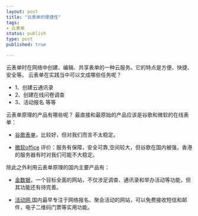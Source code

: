 ```yaml
--- 
layout: post
title: "云表单的便捷性"
tags: 
- 云表单
status: publish
type: post
published: true

---
```


云表单时在网络中创建、编辑、共享表单的一种云服务。它的特点是方便、快捷、安全等。
云表单在实践当中可以文成哪些任务呢？

* 1、创建云通讯录
* 2、创建在线问卷调查
* 3、活动报名
等等

云表单原理的产品有哪些呢？
最直接和最原始的产品应该是谷歌和微软的在线表单：
*  [谷歌表单](http://www.google.com/drive/start/apps.html)，比较好，但对我们而言不太稳定。

* [微软office](http://office.microsoft.com/zh-cn/web-apps/)
评价：服务有保障，安全可靠,空间较大，但谷歌在国内被强，香港的服务器有时对我们可能不大稳定。

除此之外利用云表单原理的国内主要产品有：

- [金数据](jiunshuju.net)，一个目标全面的网站，不仅涉足调查、通讯录和举办活动等功能，但其功能还有待完善。

- [活动网](www.vasee.com),国内最早专注于网络报名、聚会活动的网站，可以免费接收短信和邮件，电子二维码门票等实用功能。


